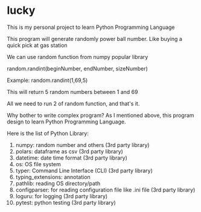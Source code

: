 # lucky

This is my personal project to learn Python Programming Language

This program will generate randomly power ball number. Like buying a quick pick at gas station

We can use random function from numpy popular library

random.randint(beginNumber, endNumber, sizeNumber)

Example: random.randint(1,69,5)

This will return 5 random numbers between 1 and 69

All we need to run 2 of random function, and that's it.

Why bother to write complex program? As I mentioned above, this program design to learn Python Programming Language.

Here is the list of Python Library:

1. numpy:   random number and others (3rd party library)
2. polars:   dataframe as csv (3rd party library)
3. datetime: date time format (3rd party library)
4. os:       OS file system
5. typer:    Command Line Interface (CLI) (3rd party library)
6. typing_extensions: annotation 
7. pathlib:   reading OS directory/path
8. configparser: for reading configuration file like .ini file (3rd party library)
9. loguru:   for logging   (3rd party library)
10. pytest: python testing (3rd party library)
